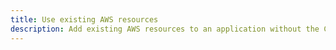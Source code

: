 ```yaml
---
title: Use existing AWS resources
description: Add existing AWS resources to an application without the CLI.
---
```


<inline-fragment platform="ios" src="~/lib/project-setup/fragments/ios/use-existing-resources/use-existing-resources.md"></inline-fragment>
<inline-fragment platform="android" src="~/lib/project-setup/fragments/android/use-existing-resources/use-existing-resources.md"></inline-fragment>
